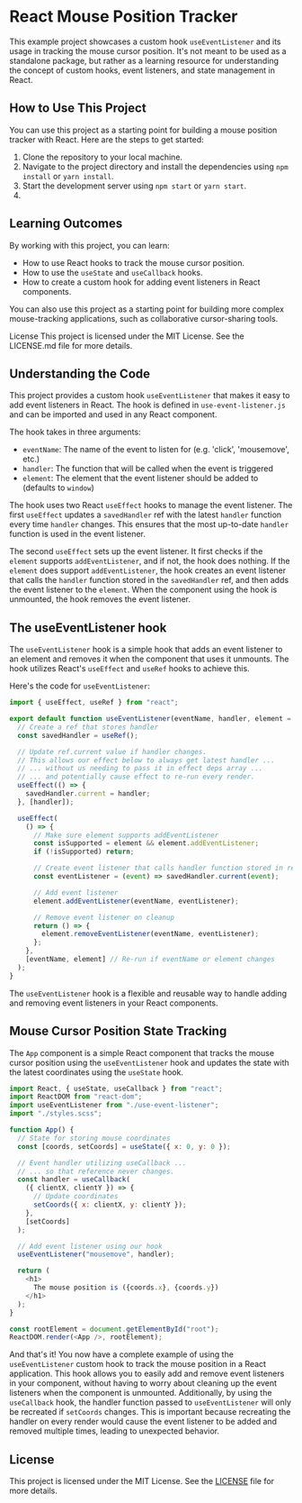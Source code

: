 # React Mouse Position Tracker

This example project showcases a custom hook `useEventListener` and its usage in tracking the mouse cursor position. It's not meant to be used as a standalone package, but rather as a learning resource for understanding the concept of custom hooks, event listeners, and state management in React.



## How to Use This Project

You can use this project as a starting point for building a mouse position tracker with React. Here are the steps to get started:

1. Clone the repository to your local machine.
2. Navigate to the project directory and install the dependencies using `npm install` or `yarn install`.
3. Start the development server using `npm start` or `yarn start`.
4. 

## Learning Outcomes

By working with this project, you can learn:

- How to use React hooks to track the mouse cursor position.
- How to use the `useState` and `useCallback` hooks.
- How to create a custom hook for adding event listeners in React components.

You can also use this project as a starting point for building more complex mouse-tracking applications, such as collaborative cursor-sharing tools.

License
This project is licensed under the MIT License. See the LICENSE.md file for more details.



## Understanding the Code

This project provides a custom hook `useEventListener` that makes it easy to add event listeners in React. The hook is defined in `use-event-listener.js` and can be imported and used in any React component.

The hook takes in three arguments:

- `eventName`: The name of the event to listen for (e.g. 'click', 'mousemove', etc.)
- `handler`: The function that will be called when the event is triggered
- `element`: The element that the event listener should be added to (defaults to `window`)

The hook uses two React `useEffect` hooks to manage the event listener. The first `useEffect` updates a `savedHandler` ref with the latest `handler` function every time `handler` changes. This ensures that the most up-to-date `handler` function is used in the event listener.

The second `useEffect` sets up the event listener. It first checks if the `element` supports `addEventListener`, and if not, the hook does nothing. If the `element` does support `addEventListener`, the hook creates an event listener that calls the `handler` function stored in the `savedHandler` ref, and then adds the event listener to the `element`. When the component using the hook is unmounted, the hook removes the event listener.



## The useEventListener hook

The `useEventListener` hook is a simple hook that adds an event listener to an element and removes it when the component that uses it unmounts. The hook utilizes React's `useEffect` and `useRef` hooks to achieve this.

Here's the code for `useEventListener`:

```javascript
import { useEffect, useRef } from "react";

export default function useEventListener(eventName, handler, element = window) {
  // Create a ref that stores handler
  const savedHandler = useRef();

  // Update ref.current value if handler changes.
  // This allows our effect below to always get latest handler ...
  // ... without us needing to pass it in effect deps array ...
  // ... and potentially cause effect to re-run every render.
  useEffect(() => {
    savedHandler.current = handler;
  }, [handler]);

  useEffect(
    () => {
      // Make sure element supports addEventListener
      const isSupported = element && element.addEventListener;
      if (!isSupported) return;

      // Create event listener that calls handler function stored in ref
      const eventListener = (event) => savedHandler.current(event);

      // Add event listener
      element.addEventListener(eventName, eventListener);

      // Remove event listener on cleanup
      return () => {
        element.removeEventListener(eventName, eventListener);
      };
    },
    [eventName, element] // Re-run if eventName or element changes
  );
}
```

The `useEventListener` hook is a flexible and reusable way to handle adding and removing event listeners in your React components.



## Mouse Cursor Position State Tracking

The `App` component is a simple React component that tracks the mouse cursor position using the `useEventListener` hook and updates the state with the latest coordinates using the `useState` hook.

```javascript
import React, { useState, useCallback } from "react";
import ReactDOM from "react-dom";
import useEventListener from "./use-event-listener";
import "./styles.scss";

function App() {
  // State for storing mouse coordinates
  const [coords, setCoords] = useState({ x: 0, y: 0 });

  // Event handler utilizing useCallback ...
  // ... so that reference never changes.
  const handler = useCallback(
    ({ clientX, clientY }) => {
      // Update coordinates
      setCoords({ x: clientX, y: clientY });
    },
    [setCoords]
  );

  // Add event listener using our hook
  useEventListener("mousemove", handler);

  return (
    <h1>
      The mouse position is ({coords.x}, {coords.y})
    </h1>
  );
}

const rootElement = document.getElementById("root");
ReactDOM.render(<App />, rootElement);
```

And that's it! You now have a complete example of using the `useEventListener` custom hook to track the mouse position in a React application. This hook allows you to easily add and remove event listeners in your component, without having to worry about cleaning up the event listeners when the component is unmounted. Additionally, by using the `useCallback` hook, the handler function passed to `useEventListener` will only be recreated if `setCoords` changes. This is important because recreating the handler on every render would cause the event listener to be added and removed multiple times, leading to unexpected behavior.



## License

This project is licensed under the MIT License. See the [LICENSE](https://chat.openai.com/LICENSE) file for more details.
